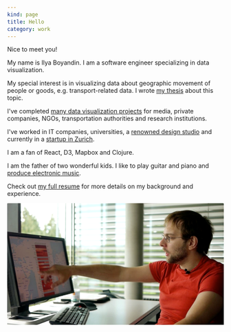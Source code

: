 ```yaml
---
kind: page
title: Hello 
category: work
---
```

Nice to meet you!

My name is Ilya Boyandin. I am a software engineer specializing in data visualization.

My special interest is in visualizing data about 
geographic movement of people or goods, e.g. transport-related data.
I wrote <a href="/assets/thesis.pdf" target="_blank" rel="noopener">my thesis</a> about this topic.
 
I've completed <a href="/">many data visualization projects</a> for media, private companies, NGOs, transportation authorities 
and research institutions. 

I've worked in IT companies, universities, 
a <a href="http://interactivethings.com/" target="_blank" rel="noopener">renowned design studio</a> 
and currently in a <a href="https://www.teralytics.net/" target="_blank" rel="noopener">startup in Zurich</a>.

I am a fan of React, D3, Mapbox and Clojure.

I am the father of two wonderful kids. 
I like to play guitar and piano and 
<a href="https://soundcloud.com/ibananti" target="_blank" rel="noopener">produce electronic music</a>.

Check out <a href="/resume/" target="_blank" rel="noopener">my full resume</a> for more 
details on my background and experience.

![](flowstrates-video-still.png)
